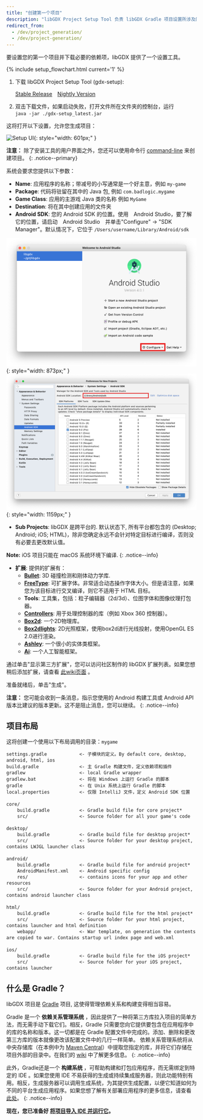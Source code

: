 ```yaml
---
title: "创建第一个项目"
description: "libGDX Project Setup Tool 负责 libGDX Gradle 项目设置所涉及的所有步骤"
redirect_from:
  - /dev/project_generation/
  - /dev/project-generation/
---
```


要设置您的第一个项目并下载必要的依赖项，libGDX 提供了一个设置工具。

{% include setup_flowchart.html current='1' %}

1. 下载 libGDX Project Setup Tool (gdx-setup):

    <a href="/assets/downloads/legacy_setup/gdx-setup_latest.jar" class="btn btn--success" style="margin-right: 10px">Stable Release</a>
    <a href="https://libgdx-nightlies.s3.eu-central-1.amazonaws.com/libgdx-runnables/gdx-setup.jar" class="btn btn--success">Nightly Version</a>

2. 双击下载文件，如果启动失败，打开文件所在文件夹的控制台，运行 <br>`java -jar ./gdx-setup_latest.jar`

这将打开以下设置，允许您生成项目：

![Setup UI](https://tvax3.sinaimg.cn/large/7fee3e64ly1gzoftfa5lkj20xe10un2g.jpg){: style="width: 601px;" }

**注意：** 除了安装工具的用户界面之外，您还可以使用命令行 [command-line](/wiki/start/project-setup-via-command-line) 来创建项目。
{: .notice--primary}

系统会要求您提供以下参数：
* **Name**: 应用程序的名称；带减号的小写通常是一个好主意，例如 `my-game`
* **Package**: 代码将驻留在其中的 Java 包, 例如 `com.badlogic.mygame`
* **Game Class**: 应用的主游戏 Java 类的名称 例如 `MyGame`
* **Destination**: 将在其中创建应用的文件夹
* **Android SDK**: 您的 Android SDK 的位置。使用　Android Studio，要了解它的位置，请启动　Android Studio　并单击"Configure" -> "SDK Manager"。默认情况下，它位于 `/Users/username/Library/Android/sdk` <br>

![Android Studio welcome screen](/assets/wiki/images/project-generation2.png){: style="width: 873px;" }
![Android Studio SDK manager](/assets/wiki/images/project-generation3.png){: style="width: 1159px;" }

* **Sub Projects**: libGDX 是跨平台的. 默认状态下, 所有平台都包含的 (Desktop; Android; iOS; HTML)，除非您确定永远不会针对特定目标进行编译，否则没有必要去更改默认值。

**Note:** iOS 项目只能在 macOS 系统环境下编译.
{: .notice--info}

* **扩展**: 提供的扩展有：<br>
  * **[Bullet](/wiki/extensions/physics/bullet/bullet-physics)**: 3D 碰撞检测和刚体动力学库.<br>
  * **[FreeType](/wiki/extensions/gdx-freetype)**: 可扩展字体。非常适合动态操作字体大小。但是请注意，如果您为该目标进行交叉编译，则它不适用于 HTML 目标。<br>
  * **Tools**: 工具集，包括：粒子编辑器（2d/3d）、位图字体和图像纹理打包器。<br>
  * **[Controllers](https://github.com/libgdx/gdx-controllers)**: 用于处理控制器的库（例如 Xbox 360 控制器）。<br>
  * **[Box2d](/wiki/extensions/physics/box2d)**: 一个2D物理库。<br>
  * **[Box2dlights](https://github.com/libgdx/box2dlights)**: 2D光照框架，使用box2d进行光线投射，使用OpenGL ES 2.0进行渲染。<br>
  * **[Ashley](https://github.com/libgdx/ashley)**: 一个很小的实体类框架。<br>
  * **[Ai](https://github.com/libgdx/gdx-ai)**: 一个人工智能框架。<br>

通过单击"显示第三方扩展"，您可以访问社区制作的 libGDX 扩展列表。如果您想稍后添加扩展，请查看 [此wiki页面](/wiki/articles/dependency-management-with-gradle#libgdx-extensions) 。

准备就绪后，单击"生成"。

**注意：** 您可能会收到一条消息，指示您使用的 Android 构建工具或 Android API 版本比建议的版本更新。这不是阻止消息，您可以继续。
{: .notice--info}

## 项目布局
这将创建一个使用以下布局调用的目录：`mygame`

```
settings.gradle            <- 子模块的定义。By default core, desktop, android, html, ios
build.gradle               <- 主 Gradle 构建文件，定义依赖项和插件
gradlew                    <- local Gradle wrapper
gradlew.bat                <- 将在 Windows 上运行 Gradle 的脚本
gradle                     <- 在 Unix 系统上运行 Gradle 的脚本
local.properties           <- 仅限 IntelliJ 文件，定义 Android SDK 位置

core/
    build.gradle           <- Gradle build file for core project*
    src/                   <- Source folder for all your game's code

desktop/
    build.gradle           <- Gradle build file for desktop project*
    src/                   <- Source folder for your desktop project, contains LWJGL launcher class

android/
    build.gradle           <- Gradle build file for android project*
    AndroidManifest.xml    <- Android specific config
    res/                   <- contains icons for your app and other resources
    src/                   <- Source folder for your Android project, contains android launcher class

html/
    build.gradle           <- Gradle build file for the html project*
    src/                   <- Source folder for your html project, contains launcher and html definition
    webapp/                <- War template, on generation the contents are copied to war. Contains startup url index page and web.xml

ios/
    build.gradle           <- Gradle build file for the iOS project*
    src/                   <- Source folder for your iOS project, contains launcher
```

## 什么是 Gradle？
libGDX 项目是 [Gradle](https://gradle.org/) 项目, 这使得管理依赖关系和构建变得相当容易。

Gradle 是一个 **依赖关系管理系统** ，因此提供了一种将第三方库拉入项目的简单方法，而无需手动下载它们。相反，Gradle 只需要您向它提供要包含在应用程序中的库的名称和版本。这一切都是在 Gradle 配置文件中完成的。添加、删除和更改第三方库的版本就像更改该配置文件中的几行一样简单。 依赖关系管理系统将从中央存储库（在本例中为 [Maven Central](http://search.maven.org/)）中提取您指定的库，并将它们存储在项目外部的目录中。在我们的 [wiki](/wiki/articles/dependency-management-with-gradle) 中了解更多信息。
{: .notice--info}

此外，Gradle还是一个 **构建系统** ，可帮助构建和打包应用程序，而无需绑定到特定的 IDE 。如果您使用 IDE 不易获得的生成或持续集成服务器，则此功能特别有用。相反，生成服务器可以调用生成系统，为其提供生成配置，以便它知道如何为不同的平台生成应用程序。如果您想了解有关部署应用程序的更多信息，请查看 [此处](/wiki/deployment/deploying-your-application)。
{: .notice--info}

**现在，您已准备好 [将项目导入 IDE 并运行它](/wiki/start/import-and-running)。**
